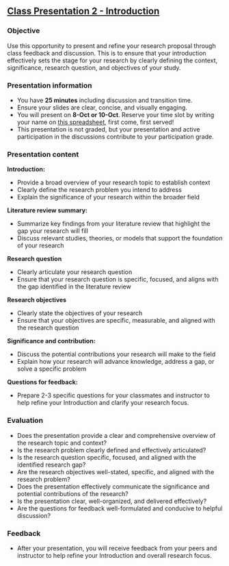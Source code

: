 ## [Class Presentation 2 - Introduction](https://aselshall.github.io/rm/hw/class-presentation2)

### Objective

Use this opportunity to present and refine your research proposal through class feedback and discussion. This is to ensure that your introduction effectively sets the stage for your research by clearly defining the context, significance, research question, and objectives of your study.

### Presentation information
- You have **25 minutes** including discussion and transition time.
- Ensure your slides are clear, concise, and visually engaging.
- You will present on **8-Oct or 10-Oct**. Reserve your time slot by writing your name on [this spreadsheet](https://docs.google.com/spreadsheets/d/1G-99MJ8G02TWRa-Wj1ddzGLvPtAC-wa310zh5G30alo/edit?usp=sharing), first come, first served!
- This presentation is not graded, but your presentation and active participation in the discussions contribute to your participation grade.


### Presentation content

**Introduction:**
- Provide a broad overview of your research topic to establish context
- Clearly define the research problem you intend to address
- Explain the significance of your research within the broader field

**Literature review summary:**
- Summarize key findings from your literature review that highlight the gap your research will fill
- Discuss relevant studies, theories, or models that support the foundation of your research

**Research question**
- Clearly articulate your research question
- Ensure that your research question is specific, focused, and aligns with the gap identified in the literature review

**Research objectives**
- Clearly state the objectives of your research
- Ensure that your objectives are specific, measurable, and aligned with the research question

**Significance and contribution:**
- Discuss the potential contributions your research will make to the field
- Explain how your research will advance knowledge, address a gap, or solve a specific problem

**Questions for feedback:**
- Prepare 2-3 specific questions for your classmates and instructor to help refine your Introduction and clarify your research focus.

### Evaluation
- Does the presentation provide a clear and comprehensive overview of the research topic and context?
- Is the research problem clearly defined and effectively articulated?
- Is the research question specific, focused, and aligned with the identified research gap?
- Are the research objectives well-stated, specific, and aligned with the research problem?
- Does the presentation effectively communicate the significance and potential contributions of the research?
- Is the presentation clear, well-organized, and delivered effectively?
- Are the questions for feedback well-formulated and conducive to helpful discussion?

### Feedback
- After your presentation, you will receive feedback from your peers and instructor to help refine your Introduction and overall research focus.
